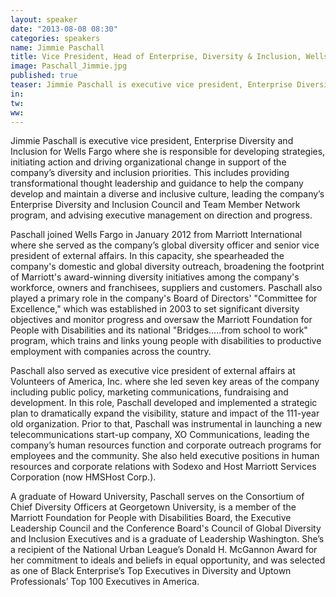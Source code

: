 ```yaml
---
layout: speaker
date: "2013-08-08 08:30"
categories: speakers
name: Jimmie Paschall
title: Vice President, Head of Enterprise, Diversity & Inclusion, Wells Fargo
image: Paschall_Jimmie.jpg
published: true
teaser: Jimmie Paschall is executive vice president, Enterprise Diversity and Inclusion for Wells Fargo where she is responsible for developing strategies, initiating action and driving organizational change in support of the company’s diversity and inclusion priorities. 
in:
tw:
ww: 
---
```

Jimmie Paschall is executive vice president, Enterprise Diversity and Inclusion for Wells Fargo where she is responsible for developing strategies, initiating action and driving organizational change in support of the company’s diversity and inclusion priorities. This includes providing transformational thought leadership and guidance to help the company develop and maintain a diverse and inclusive culture, leading the company’s Enterprise Diversity and Inclusion Council and Team Member Network program, and advising executive management on direction and progress.  Paschall joined Wells Fargo in January 2012 from Marriott International where she served as the company’s global diversity officer and senior vice president of external affairs.  In this capacity, she spearheaded the company's domestic and global diversity outreach, broadening the footprint of Marriott's award-winning diversity initiatives among the company's workforce, owners and franchisees, suppliers and customers. Paschall also played a primary role in the company's Board of Directors' "Committee for Excellence," which was established in 2003 to set significant diversity objectives and monitor progress and oversaw the Marriott Foundation for People with Disabilities and its national "Bridges.....from school to work" program, which trains and links young people with disabilities to productive employment with companies across the country. Paschall also served as executive vice president of external affairs at Volunteers of America, Inc. where she led seven key areas of the company including public policy, marketing communications, fundraising and development. In this role, Paschall developed and implemented a strategic plan to dramatically expand the visibility, stature and impact of the 111-year old organization. Prior to that, Paschall was instrumental in launching a new telecommunications start-up company, XO Communications, leading the company’s human resources function and corporate outreach programs for employees and the community. She also held executive positions in human resources and corporate relations with Sodexo and Host Marriott Services Corporation (now HMSHost Corp.).  A graduate of Howard University, Paschall serves on the Consortium of Chief Diversity Officers at Georgetown University, is a member of the Marriott Foundation for People with Disabilities Board, the Executive Leadership Council and the Conference Board's Council of Global Diversity and Inclusion Executives and is a graduate of Leadership Washington. She’s a recipient of the National Urban League’s Donald H. McGannon Award for her commitment to ideals and beliefs in equal opportunity, and was selected as one of Black Enterprise’s Top Executives in Diversity and Uptown Professionals’ Top 100 Executives in America.  
